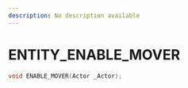 ```yaml
---
description: No description available 
---
```


# ENTITY\_ENABLE_MOVER

```cpp
void ENABLE_MOVER(Actor _Actor);
```